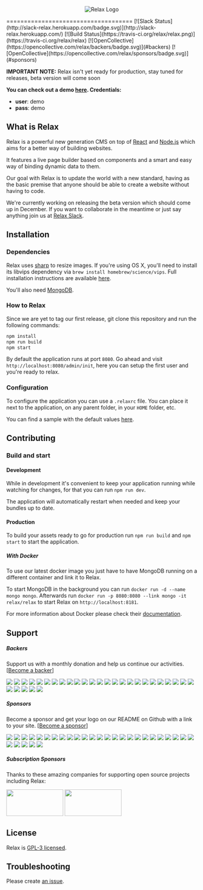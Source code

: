 <p align="center">
 <img src="https://raw.githubusercontent.com/relax/relax/gh-pages/assets/images/logo_small.png" alt="Relax Logo">
</p>
====================================
[![Slack Status](http://slack-relax.herokuapp.com/badge.svg)](http://slack-relax.herokuapp.com/) [![Build Status](https://travis-ci.org/relax/relax.png)](https://travis-ci.org/relax/relax)
[![OpenCollective](https://opencollective.com/relax/backers/badge.svg)](#backers)
[![OpenCollective](https://opencollective.com/relax/sponsors/badge.svg)](#sponsors)


**IMPORTANT NOTE:** Relax isn't yet ready for production, stay tuned for releases, beta version will come soon

**You can check out a demo [here](http://demo.getrelax.io/admin). Credentials:**

 - __user__: demo
 - __pass__: demo


What is Relax
-------

Relax is a powerful new generation CMS on top of
[React](https://facebook.github.io/react/) and [Node.js](https://nodejs.org/en/)
which aims for a better way of building websites.

It features a live page builder based on components and a smart and easy way of
binding dynamic data to them.

Our goal with Relax is to update the world with a new standard, having as the basic premise that anyone should be able to create a website without having to code.

We're currently working on releasing the beta version which should come up in December. If you want to collaborate in the meantime or just say anything join us at [Relax Slack](http://slack-relax.herokuapp.com/).


Installation
-------

### Dependencies

Relax uses [sharp](https://github.com/lovell/sharp) to resize images.
If you're using OS X, you'll need to install its libvips dependency via `brew install homebrew/science/vips`.
Full installation instructions are available [here](http://sharp.dimens.io/en/stable/install/).

You'll also need [MongoDB](https://www.mongodb.org/).

### How to Relax

Since we are yet to tag our first release, git clone this repository and run the following commands:

```bash
npm install
npm run build
npm start
```

By default the application runs at port `8080`. Go ahead and visit
`http://localhost:8080/admin/init`, here you can setup the first user and you're ready to relax.


### Configuration

To configure the application you can use a `.relaxrc` file. You can place it
next to the application, on any parent folder, in your `HOME` folder, etc.

You can find a sample with the default values [here](.relaxrc.sample).


Contributing
-------

### Build and start

#### Development

While in development it's convenient to keep your application running while
watching for changes, for that you can run `npm run dev`.

The application will automatically restart when needed and keep your bundles
up to date.

#### Production

To build your assets ready to go for production run `npm run build` and `npm start` to start the application.

##### With Docker

To use our latest docker image you just have to have MongoDB running on a
different container and link it to Relax.

To start MongoDB in the background you can run  `docker run -d --name mongo mongo`.
Afterwards run `docker run -p 8080:8080 --link mongo -it relax/relax` to start
Relax on `http://localhost:8181`.

For more information about Docker please check their
[documentation](https://docs.docker.com/).


Support
-------

##### Backers
Support us with a monthly donation and help us continue our activities. [[Become a backer](https://opencollective.com/relax#backer)]

<a href="https://opencollective.com/relax/backer/0/website" target="_blank"><img src="https://opencollective.com/relax/backer/0/avatar.svg"></a>
<a href="https://opencollective.com/relax/backer/1/website" target="_blank"><img src="https://opencollective.com/relax/backer/1/avatar.svg"></a>
<a href="https://opencollective.com/relax/backer/2/website" target="_blank"><img src="https://opencollective.com/relax/backer/2/avatar.svg"></a>
<a href="https://opencollective.com/relax/backer/3/website" target="_blank"><img src="https://opencollective.com/relax/backer/3/avatar.svg"></a>
<a href="https://opencollective.com/relax/backer/4/website" target="_blank"><img src="https://opencollective.com/relax/backer/4/avatar.svg"></a>
<a href="https://opencollective.com/relax/backer/5/website" target="_blank"><img src="https://opencollective.com/relax/backer/5/avatar.svg"></a>
<a href="https://opencollective.com/relax/backer/6/website" target="_blank"><img src="https://opencollective.com/relax/backer/6/avatar.svg"></a>
<a href="https://opencollective.com/relax/backer/7/website" target="_blank"><img src="https://opencollective.com/relax/backer/7/avatar.svg"></a>
<a href="https://opencollective.com/relax/backer/8/website" target="_blank"><img src="https://opencollective.com/relax/backer/8/avatar.svg"></a>
<a href="https://opencollective.com/relax/backer/9/website" target="_blank"><img src="https://opencollective.com/relax/backer/9/avatar.svg"></a>
<a href="https://opencollective.com/relax/backer/10/website" target="_blank"><img src="https://opencollective.com/relax/backer/10/avatar.svg"></a>
<a href="https://opencollective.com/relax/backer/11/website" target="_blank"><img src="https://opencollective.com/relax/backer/11/avatar.svg"></a>
<a href="https://opencollective.com/relax/backer/12/website" target="_blank"><img src="https://opencollective.com/relax/backer/12/avatar.svg"></a>
<a href="https://opencollective.com/relax/backer/13/website" target="_blank"><img src="https://opencollective.com/relax/backer/13/avatar.svg"></a>
<a href="https://opencollective.com/relax/backer/14/website" target="_blank"><img src="https://opencollective.com/relax/backer/14/avatar.svg"></a>
<a href="https://opencollective.com/relax/backer/15/website" target="_blank"><img src="https://opencollective.com/relax/backer/15/avatar.svg"></a>
<a href="https://opencollective.com/relax/backer/16/website" target="_blank"><img src="https://opencollective.com/relax/backer/16/avatar.svg"></a>
<a href="https://opencollective.com/relax/backer/17/website" target="_blank"><img src="https://opencollective.com/relax/backer/17/avatar.svg"></a>
<a href="https://opencollective.com/relax/backer/18/website" target="_blank"><img src="https://opencollective.com/relax/backer/18/avatar.svg"></a>
<a href="https://opencollective.com/relax/backer/19/website" target="_blank"><img src="https://opencollective.com/relax/backer/19/avatar.svg"></a>
<a href="https://opencollective.com/relax/backer/20/website" target="_blank"><img src="https://opencollective.com/relax/backer/20/avatar.svg"></a>
<a href="https://opencollective.com/relax/backer/21/website" target="_blank"><img src="https://opencollective.com/relax/backer/21/avatar.svg"></a>
<a href="https://opencollective.com/relax/backer/22/website" target="_blank"><img src="https://opencollective.com/relax/backer/22/avatar.svg"></a>
<a href="https://opencollective.com/relax/backer/23/website" target="_blank"><img src="https://opencollective.com/relax/backer/23/avatar.svg"></a>
<a href="https://opencollective.com/relax/backer/24/website" target="_blank"><img src="https://opencollective.com/relax/backer/24/avatar.svg"></a>
<a href="https://opencollective.com/relax/backer/25/website" target="_blank"><img src="https://opencollective.com/relax/backer/25/avatar.svg"></a>
<a href="https://opencollective.com/relax/backer/26/website" target="_blank"><img src="https://opencollective.com/relax/backer/26/avatar.svg"></a>
<a href="https://opencollective.com/relax/backer/27/website" target="_blank"><img src="https://opencollective.com/relax/backer/27/avatar.svg"></a>
<a href="https://opencollective.com/relax/backer/28/website" target="_blank"><img src="https://opencollective.com/relax/backer/28/avatar.svg"></a>
<a href="https://opencollective.com/relax/backer/29/website" target="_blank"><img src="https://opencollective.com/relax/backer/29/avatar.svg"></a>


##### Sponsors
Become a sponsor and get your logo on our README on Github with a link to your site. [[Become a sponsor](https://opencollective.com/relax#sponsor)]

<a href="https://opencollective.com/relax/sponsor/0/website" target="_blank"><img src="https://opencollective.com/relax/sponsor/0/avatar.svg"></a>
<a href="https://opencollective.com/relax/sponsor/1/website" target="_blank"><img src="https://opencollective.com/relax/sponsor/1/avatar.svg"></a>
<a href="https://opencollective.com/relax/sponsor/2/website" target="_blank"><img src="https://opencollective.com/relax/sponsor/2/avatar.svg"></a>
<a href="https://opencollective.com/relax/sponsor/3/website" target="_blank"><img src="https://opencollective.com/relax/sponsor/3/avatar.svg"></a>
<a href="https://opencollective.com/relax/sponsor/4/website" target="_blank"><img src="https://opencollective.com/relax/sponsor/4/avatar.svg"></a>
<a href="https://opencollective.com/relax/sponsor/5/website" target="_blank"><img src="https://opencollective.com/relax/sponsor/5/avatar.svg"></a>
<a href="https://opencollective.com/relax/sponsor/6/website" target="_blank"><img src="https://opencollective.com/relax/sponsor/6/avatar.svg"></a>
<a href="https://opencollective.com/relax/sponsor/7/website" target="_blank"><img src="https://opencollective.com/relax/sponsor/7/avatar.svg"></a>
<a href="https://opencollective.com/relax/sponsor/8/website" target="_blank"><img src="https://opencollective.com/relax/sponsor/8/avatar.svg"></a>
<a href="https://opencollective.com/relax/sponsor/9/website" target="_blank"><img src="https://opencollective.com/relax/sponsor/9/avatar.svg"></a>
<a href="https://opencollective.com/relax/sponsor/10/website" target="_blank"><img src="https://opencollective.com/relax/sponsor/10/avatar.svg"></a>
<a href="https://opencollective.com/relax/sponsor/11/website" target="_blank"><img src="https://opencollective.com/relax/sponsor/11/avatar.svg"></a>
<a href="https://opencollective.com/relax/sponsor/12/website" target="_blank"><img src="https://opencollective.com/relax/sponsor/12/avatar.svg"></a>
<a href="https://opencollective.com/relax/sponsor/13/website" target="_blank"><img src="https://opencollective.com/relax/sponsor/13/avatar.svg"></a>
<a href="https://opencollective.com/relax/sponsor/14/website" target="_blank"><img src="https://opencollective.com/relax/sponsor/14/avatar.svg"></a>
<a href="https://opencollective.com/relax/sponsor/15/website" target="_blank"><img src="https://opencollective.com/relax/sponsor/15/avatar.svg"></a>
<a href="https://opencollective.com/relax/sponsor/16/website" target="_blank"><img src="https://opencollective.com/relax/sponsor/16/avatar.svg"></a>
<a href="https://opencollective.com/relax/sponsor/17/website" target="_blank"><img src="https://opencollective.com/relax/sponsor/17/avatar.svg"></a>
<a href="https://opencollective.com/relax/sponsor/18/website" target="_blank"><img src="https://opencollective.com/relax/sponsor/18/avatar.svg"></a>
<a href="https://opencollective.com/relax/sponsor/19/website" target="_blank"><img src="https://opencollective.com/relax/sponsor/19/avatar.svg"></a>
<a href="https://opencollective.com/relax/sponsor/20/website" target="_blank"><img src="https://opencollective.com/relax/sponsor/20/avatar.svg"></a>
<a href="https://opencollective.com/relax/sponsor/21/website" target="_blank"><img src="https://opencollective.com/relax/sponsor/21/avatar.svg"></a>
<a href="https://opencollective.com/relax/sponsor/22/website" target="_blank"><img src="https://opencollective.com/relax/sponsor/22/avatar.svg"></a>
<a href="https://opencollective.com/relax/sponsor/23/website" target="_blank"><img src="https://opencollective.com/relax/sponsor/23/avatar.svg"></a>
<a href="https://opencollective.com/relax/sponsor/24/website" target="_blank"><img src="https://opencollective.com/relax/sponsor/24/avatar.svg"></a>
<a href="https://opencollective.com/relax/sponsor/25/website" target="_blank"><img src="https://opencollective.com/relax/sponsor/25/avatar.svg"></a>
<a href="https://opencollective.com/relax/sponsor/26/website" target="_blank"><img src="https://opencollective.com/relax/sponsor/26/avatar.svg"></a>
<a href="https://opencollective.com/relax/sponsor/27/website" target="_blank"><img src="https://opencollective.com/relax/sponsor/27/avatar.svg"></a>
<a href="https://opencollective.com/relax/sponsor/28/website" target="_blank"><img src="https://opencollective.com/relax/sponsor/28/avatar.svg"></a>
<a href="https://opencollective.com/relax/sponsor/29/website" target="_blank"><img src="https://opencollective.com/relax/sponsor/29/avatar.svg"></a>

##### Subscription Sponsors

Thanks to these amazing companies for supporting open source projects including Relax:

<a href="https://www.browserstack.com" target="_blank"><img src="https://cdn.rawgit.com/relax/relax/gh-pages/assets/sponsors/browserstack.svg" width="150" height="70"></a>
<a href="https://www.sentry.io" target="_blank"><img src="https://a0wx592cvgzripj.global.ssl.fastly.net/_static/b2bfa62523727d5b218fce60a304a45b/getsentry/images/branding/svg/sentry-horizontal-black.svg" width="150" height="70"></a>

License
-------

Relax is [GPL-3 licensed](LICENSE).


Troubleshooting
---------------

Please create [an issue](https://github.com/relax/relax/issues/new).
